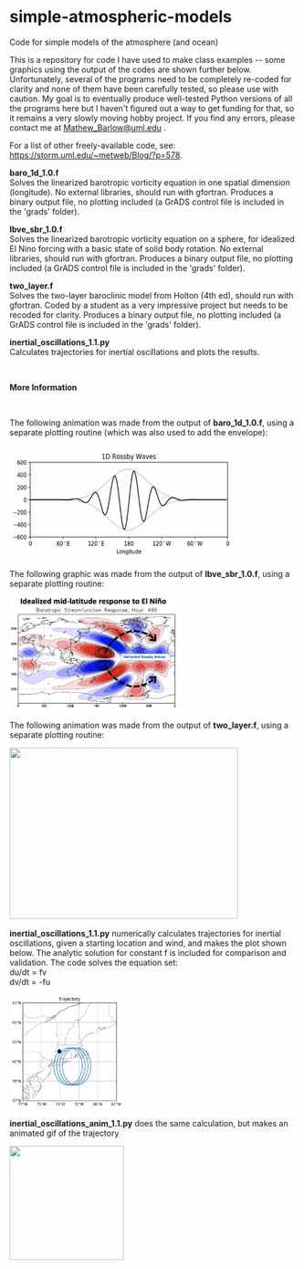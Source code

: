 # simple-atmospheric-models
Code for simple models of the atmosphere (and ocean)

This is a repository for code I have used to make class examples -- some graphics using the output of the codes are shown further below. Unfortunately, several of the programs need to be completely re-coded for clarity and none of them have been carefully tested, so please use with caution. My goal is to eventually produce well-tested Python versions of all the programs here but I haven't figured out a way to get funding for that, so it remains a very slowly moving hobby project. If you find any errors, please contact me at Mathew_Barlow@uml.edu .

For a list of other freely-available code, see: https://storm.uml.edu/~metweb/Blog/?p=578.

<b>baro_1d_1.0.f</b>
</br>Solves the linearized barotropic vorticity equation in one spatial dimension (longitude). No external libraries, should run with gfortran. Produces a binary output file, no plotting included (a GrADS control file is included in the 'grads' folder).

<b>lbve_sbr_1.0.f</b>
</br>Solves the linearized barotropic vorticity equation on a sphere, for idealized El Nino forcing with a basic state of solid body rotation. No external libraries, should run with gfortran. Produces a binary output file, no plotting included (a GrADS control file is included in the 'grads' folder).

<b>two_layer.f</b>
</br>Solves the two-layer baroclinic model from Holton (4th ed), should run with gfortran. Coded by a student as a very impressive project but needs to be recoded for clarity. Produces a binary output file, no plotting included (a GrADS control file is included in the 'grads' folder).

<b>inertial_oscillations_1.1.py</b>
</br>Calculates trajectories for inertial oscillations and plots the results.

</br>

<b>More Information</b>

</br>

The following animation was made from the output of <b>baro_1d_1.0.f</b>, using a separate plotting routine (which was also used to add the envelope):

<img src="output-figures-animation/baro_anim_2.gif" width="400" height="200">

The following graphic was made from the output of <b>lbve_sbr_1.0.f</b>, using a separate plotting routine:

<img src="output-figures-animation/lbve_enso.png" width="300" height="200">

The following animation was made from the output of <b>two_layer.f</b>, using a separate plotting routine:

<img src="output-figures-animation/two_layer_big.gif" width="400" height="300">

<b>inertial_oscillations_1.1.py</b> numerically calculates trajectories for inertial oscillations, given a starting location and wind, and makes the plot shown below.  The analytic solution for constant f is included for comparison and validation. The code solves the equation set:  <br> du/dt = fv
<br> dv/dt = -fu

<img src="output-figures-animation/traj.png" width="200" height="200">

<b>inertial_oscillations_anim_1.1.py</b> does the same calculation, but makes an animated gif of the trajectory

<img src="output-figures-animation/inert.gif" width="200" height="200">


